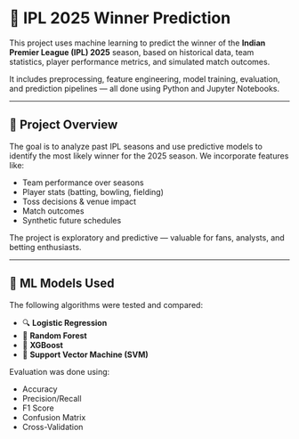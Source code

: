 # 🏏 IPL 2025 Winner Prediction

This project uses machine learning to predict the winner of the **Indian Premier League (IPL) 2025** season, based on historical data, team statistics, player performance metrics, and simulated match outcomes.

It includes preprocessing, feature engineering, model training, evaluation, and prediction pipelines — all done using Python and Jupyter Notebooks.

---
## 📘 Project Overview

The goal is to analyze past IPL seasons and use predictive models to identify the most likely winner for the 2025 season. We incorporate features like:

- Team performance over seasons
- Player stats (batting, bowling, fielding)
- Toss decisions & venue impact
- Match outcomes
- Synthetic future schedules

The project is exploratory and predictive — valuable for fans, analysts, and betting enthusiasts.

---

## 🧠 ML Models Used

The following algorithms were tested and compared:

- 🔍 **Logistic Regression**
- 🌲 **Random Forest**
- 🎯 **XGBoost**
- 🤖 **Support Vector Machine (SVM)**

Evaluation was done using:
- Accuracy
- Precision/Recall
- F1 Score
- Confusion Matrix
- Cross-Validation

